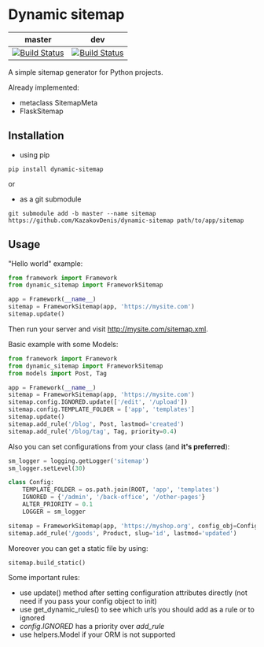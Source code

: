 # Dynamic sitemap
| master | dev |
| :---: | :---: |  
| [![Build Status](https://travis-ci.com/KazakovDenis/dynamic-sitemap.svg?branch=master)](https://travis-ci.com/KazakovDenis/dynamic-sitemap) | [![Build Status](https://travis-ci.com/KazakovDenis/dynamic-sitemap.svg?branch=dev)](https://travis-ci.com/KazakovDenis/dynamic-sitemap) |  

A simple sitemap generator for Python projects.

Already implemented:
- metaclass SitemapMeta
- FlaskSitemap

## Installation
- using pip  
```shell script
pip install dynamic-sitemap
```
or
- as a git submodule
```shell script
git submodule add -b master --name sitemap https://github.com/KazakovDenis/dynamic-sitemap path/to/app/sitemap
```
  
  
## Usage
"Hello world" example:
```python
from framework import Framework
from dynamic_sitemap import FrameworkSitemap

app = Framework(__name__)
sitemap = FrameworkSitemap(app, 'https://mysite.com')
sitemap.update()
```
Then run your server and visit http://mysite.com/sitemap.xml.  

Basic example with some Models:
```python
from framework import Framework
from dynamic_sitemap import FrameworkSitemap
from models import Post, Tag

app = Framework(__name__)
sitemap = FrameworkSitemap(app, 'https://mysite.com')
sitemap.config.IGNORED.update(['/edit', '/upload'])
sitemap.config.TEMPLATE_FOLDER = ['app', 'templates']
sitemap.update()
sitemap.add_rule('/blog', Post, lastmod='created')
sitemap.add_rule('/blog/tag', Tag, priority=0.4)
```

Also you can set configurations from your class (and __it's preferred__):
```python
sm_logger = logging.getLogger('sitemap')
sm_logger.setLevel(30)

class Config:
    TEMPLATE_FOLDER = os.path.join(ROOT, 'app', 'templates')
    IGNORED = {'/admin', '/back-office', '/other-pages'}
    ALTER_PRIORITY = 0.1
    LOGGER = sm_logger

sitemap = FrameworkSitemap(app, 'https://myshop.org', config_obj=Config)
sitemap.add_rule('/goods', Product, slug='id', lastmod='updated')
```
Moreover you can get a static file by using:
```python
sitemap.build_static()
```

Some important rules:  
- use update() method after setting configuration attributes directly (not need if you pass your config object to init)
- use get_dynamic_rules() to see which urls you should add as a rule or to ignored
- *config.IGNORED* has a priority over *add_rule*
- use helpers.Model if your ORM is not supported
